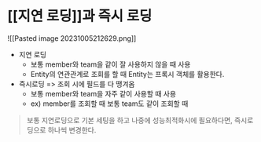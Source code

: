 # [[지연 로딩]]과 즉시 로딩
![[Pasted image 20231005212629.png]]
- 지연 로딩
	- 보통 member와 team을 같이 잘 사용하지 않을 때 사용
	- Entity의 연관관계로 조회를 할 때 Entity는 프록시 객체를 활용한다.
- 즉시로딩 => 조회 시에 필드를 다 땡겨옴
	- 보통 member와 team을 자주 같이 사용할 때 사용 
	- ex) member를 조회할 때 보통 team도 같이 조회할 때
> 보통 지연로딩으로 기본 세팅을 하고 나중에 성능최적화시에 필요하다면, 즉시로딩으로 하나씩 변경한다.